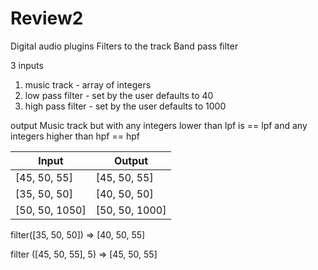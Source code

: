 # Review2

Digital audio plugins
Filters to the track
Band pass filter

3 inputs
1. music track - array of integers
2. low pass filter - set by the user defaults to 40
3. high pass filter - set by the user defaults to 1000

output
Music track but with any integers lower than lpf is == lpf and any integers higher than hpf == hpf

| Input | Output |
| ------|---------|
| [45, 50, 55] | [45, 50, 55] |
| [35, 50, 50] | [40, 50, 50] |
| [50, 50, 1050] | [50, 50, 1000] |

filter([35, 50, 50]) => [40, 50, 55]

filter ([45, 50, 55], 5) => [45, 50, 55]

